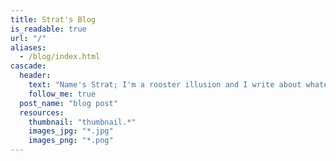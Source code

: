 ```yaml
---
title: Strat's Blog
is_readable: true
url: "/"
aliases:
  - /blog/index.html
cascade:
  header:
    text: "Name's Strat; I'm a rooster illusion and I write about whatever I feel like writing about."
    follow_me: true
  post_name: "blog post"
  resources:
    thumbnail: "thumbnail.*"
    images_jpg: "*.jpg"
    images_png: "*.png"
---
```

